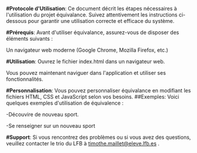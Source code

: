 **#Protocole d'Utilisation**:
Ce document décrit les étapes nécessaires à l'utilisation du projet équivalance. Suivez attentivement les instructions ci-dessous pour garantir une utilisation correcte et efficace du système.

**#Prérequis**:
Avant d'utiliser équivalance, assurez-vous de disposer des éléments suivants :

Un navigateur web moderne (Google Chrome, Mozilla Firefox, etc.)

**#Utilisation**:
Ouvrez le fichier index.html dans un navigateur web.

Vous pouvez maintenant naviguer dans l'application et utiliser ses fonctionnalités.

**#Personnalisation**:
Vous pouvez personnaliser équivalance en modifiant les fichiers HTML, CSS et JavaScript selon vos besoins.
##Exemples:
Voici quelques exemples d'utilisation de équivalence :

-Découvire de nouveau sport.

-Se renseigner sur un nouveau sport

**#Support**:
Si vous rencontrez des problèmes ou si vous avez des questions, veuillez contacter le trio du LFB à timothe.maillet@eleve.lfb.es .
